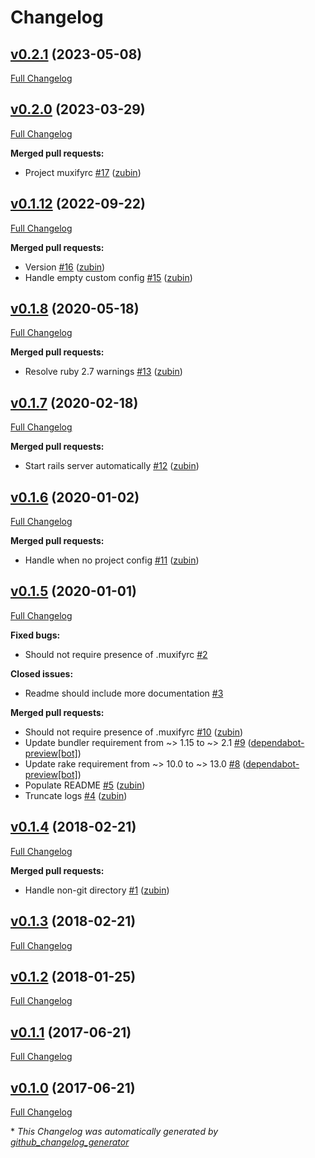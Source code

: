 # Changelog

## [v0.2.1](https://github.com/zubin/muxify/tree/v0.2.1) (2023-05-08)

[Full Changelog](https://github.com/zubin/muxify/compare/v0.2.0...v0.2.1)

## [v0.2.0](https://github.com/zubin/muxify/tree/v0.2.0) (2023-03-29)

[Full Changelog](https://github.com/zubin/muxify/compare/v0.1.12...v0.2.0)

**Merged pull requests:**

- Project muxifyrc [\#17](https://github.com/zubin/muxify/pull/17) ([zubin](https://github.com/zubin))

## [v0.1.12](https://github.com/zubin/muxify/tree/v0.1.12) (2022-09-22)

[Full Changelog](https://github.com/zubin/muxify/compare/v0.1.8...v0.1.12)

**Merged pull requests:**

- Version [\#16](https://github.com/zubin/muxify/pull/16) ([zubin](https://github.com/zubin))
- Handle empty custom config [\#15](https://github.com/zubin/muxify/pull/15) ([zubin](https://github.com/zubin))

## [v0.1.8](https://github.com/zubin/muxify/tree/v0.1.8) (2020-05-18)

[Full Changelog](https://github.com/zubin/muxify/compare/v0.1.7...v0.1.8)

**Merged pull requests:**

- Resolve ruby 2.7 warnings [\#13](https://github.com/zubin/muxify/pull/13) ([zubin](https://github.com/zubin))

## [v0.1.7](https://github.com/zubin/muxify/tree/v0.1.7) (2020-02-18)

[Full Changelog](https://github.com/zubin/muxify/compare/v0.1.6...v0.1.7)

**Merged pull requests:**

- Start rails server automatically [\#12](https://github.com/zubin/muxify/pull/12) ([zubin](https://github.com/zubin))

## [v0.1.6](https://github.com/zubin/muxify/tree/v0.1.6) (2020-01-02)

[Full Changelog](https://github.com/zubin/muxify/compare/v0.1.5...v0.1.6)

**Merged pull requests:**

- Handle when no project config [\#11](https://github.com/zubin/muxify/pull/11) ([zubin](https://github.com/zubin))

## [v0.1.5](https://github.com/zubin/muxify/tree/v0.1.5) (2020-01-01)

[Full Changelog](https://github.com/zubin/muxify/compare/v0.1.4...v0.1.5)

**Fixed bugs:**

- Should not require presence of .muxifyrc [\#2](https://github.com/zubin/muxify/issues/2)

**Closed issues:**

- Readme should include more documentation [\#3](https://github.com/zubin/muxify/issues/3)

**Merged pull requests:**

- Should not require presence of .muxifyrc [\#10](https://github.com/zubin/muxify/pull/10) ([zubin](https://github.com/zubin))
- Update bundler requirement from ~\> 1.15 to ~\> 2.1 [\#9](https://github.com/zubin/muxify/pull/9) ([dependabot-preview[bot]](https://github.com/apps/dependabot-preview))
- Update rake requirement from ~\> 10.0 to ~\> 13.0 [\#8](https://github.com/zubin/muxify/pull/8) ([dependabot-preview[bot]](https://github.com/apps/dependabot-preview))
- Populate README [\#5](https://github.com/zubin/muxify/pull/5) ([zubin](https://github.com/zubin))
- Truncate logs [\#4](https://github.com/zubin/muxify/pull/4) ([zubin](https://github.com/zubin))

## [v0.1.4](https://github.com/zubin/muxify/tree/v0.1.4) (2018-02-21)

[Full Changelog](https://github.com/zubin/muxify/compare/v0.1.3...v0.1.4)

**Merged pull requests:**

- Handle non-git directory [\#1](https://github.com/zubin/muxify/pull/1) ([zubin](https://github.com/zubin))

## [v0.1.3](https://github.com/zubin/muxify/tree/v0.1.3) (2018-02-21)

[Full Changelog](https://github.com/zubin/muxify/compare/v0.1.2...v0.1.3)

## [v0.1.2](https://github.com/zubin/muxify/tree/v0.1.2) (2018-01-25)

[Full Changelog](https://github.com/zubin/muxify/compare/v0.1.1...v0.1.2)

## [v0.1.1](https://github.com/zubin/muxify/tree/v0.1.1) (2017-06-21)

[Full Changelog](https://github.com/zubin/muxify/compare/v0.1.0...v0.1.1)

## [v0.1.0](https://github.com/zubin/muxify/tree/v0.1.0) (2017-06-21)

[Full Changelog](https://github.com/zubin/muxify/compare/43e681653467fdc314596001033cfd6d7af17a27...v0.1.0)



\* *This Changelog was automatically generated by [github_changelog_generator](https://github.com/github-changelog-generator/github-changelog-generator)*
